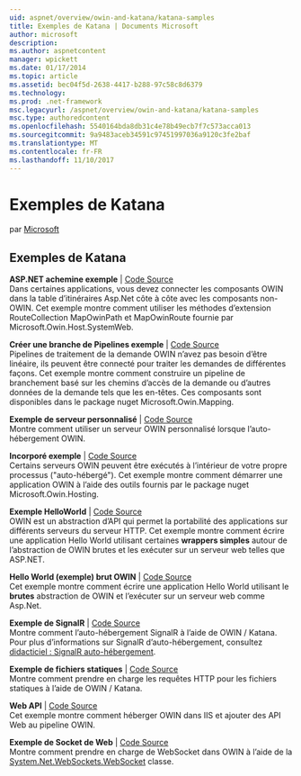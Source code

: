 ```yaml
---
uid: aspnet/overview/owin-and-katana/katana-samples
title: Exemples de Katana | Documents Microsoft
author: microsoft
description: 
ms.author: aspnetcontent
manager: wpickett
ms.date: 01/17/2014
ms.topic: article
ms.assetid: bec04f5d-2638-4417-b288-97c58c8d6379
ms.technology: 
ms.prod: .net-framework
msc.legacyurl: /aspnet/overview/owin-and-katana/katana-samples
msc.type: authoredcontent
ms.openlocfilehash: 5540164bda8db31c4e78b49ecb7f7c573acca013
ms.sourcegitcommit: 9a9483aceb34591c97451997036a9120c3fe2baf
ms.translationtype: MT
ms.contentlocale: fr-FR
ms.lasthandoff: 11/10/2017
---
```

<a name="katana-samples"></a>Exemples de Katana
====================
par [Microsoft](https://github.com/microsoft)

## <a name="katana-samples"></a>Exemples de Katana

**ASP.NET achemine exemple** | [Code Source](http://aspnet.codeplex.com/sourcecontrol/latest#Samples/Katana/AspNetRoutes/ReadMe.txt)  
Dans certaines applications, vous devez connecter les composants OWIN dans la table d’itinéraires Asp.Net côte à côte avec les composants non-OWIN. Cet exemple montre comment utiliser les méthodes d’extension RouteCollection MapOwinPath et MapOwinRoute fournie par Microsoft.Owin.Host.SystemWeb.

**Créer une branche de Pipelines exemple** | [Code Source](http://aspnet.codeplex.com/sourcecontrol/latest#Samples/Katana/BranchingPipelines/ReadMe.txt)  
Pipelines de traitement de la demande OWIN n’avez pas besoin d’être linéaire, ils peuvent être connecté pour traiter les demandes de différentes façons. Cet exemple montre comment construire un pipeline de branchement basé sur les chemins d’accès de la demande ou d’autres données de la demande tels que les en-têtes. Ces composants sont disponibles dans le package nuget Microsoft.Owin.Mapping.

**Exemple de serveur personnalisé** | [Code Source](http://aspnet.codeplex.com/sourcecontrol/latest#Samples/Katana/CustomServer/MyCustomServer/CustomServer.cs)   
Montre comment utiliser un serveur OWIN personnalisé lorsque l’auto-hébergement OWIN.

**Incorporé exemple** | [Code Source](http://aspnet.codeplex.com/sourcecontrol/latest#Samples/Katana/Embedded/ReadMe.txt)  
Certains serveurs OWIN peuvent être exécutés à l’intérieur de votre propre processus (&quot;auto-hébergé&quot;). Cet exemple montre comment démarrer une application OWIN à l’aide des outils fournis par le package nuget Microsoft.Owin.Hosting.

**Exemple HelloWorld** | [Code Source](http://aspnet.codeplex.com/sourcecontrol/latest#Samples/Katana/HelloWorld/ReadMe.txt)  
OWIN est un abstraction d’API qui permet la portabilité des applications sur différents serveurs du serveur HTTP. Cet exemple montre comment écrire une application Hello World utilisant certaines **wrappers simples** autour de l’abstraction de OWIN brutes et les exécuter sur un serveur web telles que ASP.NET.

**Hello World (exemple) brut OWIN** | [Code Source](http://aspnet.codeplex.com/sourcecontrol/latest#Samples/Katana/HelloWorldRawOwin/ReadMe.txt)  
Cet exemple montre comment écrire une application Hello World utilisant le **brutes** abstraction de OWIN et l’exécuter sur un serveur web comme Asp.Net.

**Exemple de SignalR** | [Code Source](http://aspnet.codeplex.com/sourcecontrol/latest#Samples/Katana/SignalR/Program.cs)  
Montre comment l’auto-hébergement SignalR à l’aide de OWIN / Katana. Pour plus d’informations sur SignalR d’auto-hébergement, consultez [didacticiel : SignalR auto-hébergement](../../../signalr/overview/deployment/tutorial-signalr-self-host.md).

**Exemple de fichiers statiques** | [Code Source](http://aspnet.codeplex.com/sourcecontrol/latest#Samples/Katana/StaticFilesSample/Startup.cs)   
Montre comment prendre en charge les requêtes HTTP pour les fichiers statiques à l’aide de OWIN / Katana.

**Web API** | [Code Source](http://aspnet.codeplex.com/sourcecontrol/latest#Samples/Katana/WebApi/ReadMe.txt)   
Cet exemple montre comment héberger OWIN dans IIS et ajouter des API Web au pipeline OWIN.

**Exemple de Socket de Web** | [Code Source](http://aspnet.codeplex.com/sourcecontrol/latest#Samples/Katana/WebSocketSample/WebSocketServer/Startup.cs)   
Montre comment prendre en charge de WebSocket dans OWIN à l’aide de la [System.Net.WebSockets.WebSocket](https://msdn.microsoft.com/en-us/library/system.net.websockets.websocket(v=vs.110).aspx) classe.
